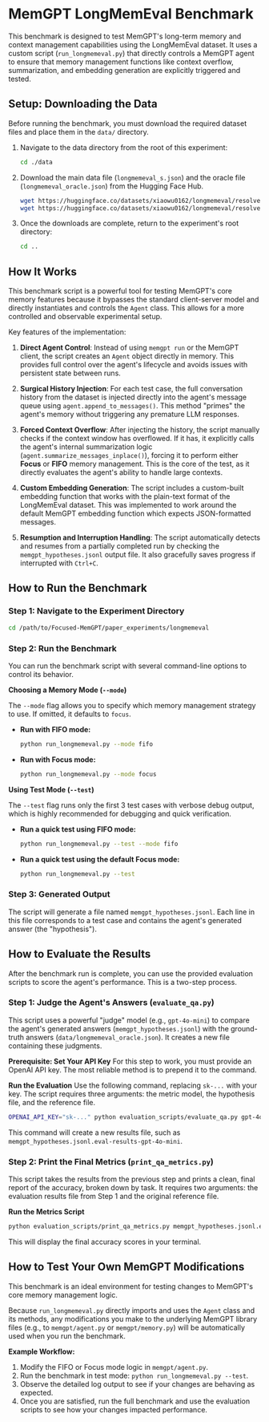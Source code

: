 # MemGPT LongMemEval Benchmark

This benchmark is designed to test MemGPT's long-term memory and context management capabilities using the LongMemEval dataset. It uses a custom script (`run_longmemeval.py`) that directly controls a MemGPT agent to ensure that memory management functions like context overflow, summarization, and embedding generation are explicitly triggered and tested.

## Setup: Downloading the Data

Before running the benchmark, you must download the required dataset files and place them in the `data/` directory.

1.  Navigate to the data directory from the root of this experiment:
    ```bash
    cd ./data
    ```

2.  Download the main data file (`longmemeval_s.json`) and the oracle file (`longmemeval_oracle.json`) from the Hugging Face Hub.
    ```bash
    wget https://huggingface.co/datasets/xiaowu0162/longmemeval/resolve/main/longmemeval_s.json
    wget https://huggingface.co/datasets/xiaowu0162/longmemeval/resolve/main/longmemeval_oracle.json
    ```

3.  Once the downloads are complete, return to the experiment's root directory:
    ```bash
    cd ..
    ```

## How It Works

This benchmark script is a powerful tool for testing MemGPT's core memory features because it bypasses the standard client-server model and directly instantiates and controls the `Agent` class. This allows for a more controlled and observable experimental setup.

Key features of the implementation:

1.  **Direct Agent Control**: Instead of using `memgpt run` or the MemGPT client, the script creates an `Agent` object directly in memory. This provides full control over the agent's lifecycle and avoids issues with persistent state between runs.

2.  **Surgical History Injection**: For each test case, the full conversation history from the dataset is injected directly into the agent's message queue using `agent.append_to_messages()`. This method "primes" the agent's memory without triggering any premature LLM responses.

3.  **Forced Context Overflow**: After injecting the history, the script manually checks if the context window has overflowed. If it has, it explicitly calls the agent's internal summarization logic (`agent.summarize_messages_inplace()`), forcing it to perform either **Focus** or **FIFO** memory management. This is the core of the test, as it directly evaluates the agent's ability to handle large contexts.

4.  **Custom Embedding Generation**: The script includes a custom-built embedding function that works with the plain-text format of the LongMemEval dataset. This was implemented to work around the default MemGPT embedding function which expects JSON-formatted messages.

5.  **Resumption and Interruption Handling**: The script automatically detects and resumes from a partially completed run by checking the `memgpt_hypotheses.jsonl` output file. It also gracefully saves progress if interrupted with `Ctrl+C`.

## How to Run the Benchmark

### Step 1: Navigate to the Experiment Directory

```bash
cd /path/to/Focused-MemGPT/paper_experiments/longmemeval
```

### Step 2: Run the Benchmark

You can run the benchmark script with several command-line options to control its behavior.

**Choosing a Memory Mode (`--mode`)**

The `--mode` flag allows you to specify which memory management strategy to use. If omitted, it defaults to `focus`.

*   **Run with FIFO mode:**
    ```bash
    python run_longmemeval.py --mode fifo
    ```
*   **Run with Focus mode:**
    ```bash
    python run_longmemeval.py --mode focus
    ```

**Using Test Mode (`--test`)**

The `--test` flag runs only the first 3 test cases with verbose debug output, which is highly recommended for debugging and quick verification.

*   **Run a quick test using FIFO mode:**
    ```bash
    python run_longmemeval.py --test --mode fifo
    ```
*   **Run a quick test using the default Focus mode:**
    ```bash
    python run_longmemeval.py --test
    ```

### Step 3: Generated Output

The script will generate a file named `memgpt_hypotheses.jsonl`. Each line in this file corresponds to a test case and contains the agent's generated answer (the "hypothesis").

## How to Evaluate the Results

After the benchmark run is complete, you can use the provided evaluation scripts to score the agent's performance. This is a two-step process.

### Step 1: Judge the Agent's Answers (`evaluate_qa.py`)

This script uses a powerful "judge" model (e.g., `gpt-4o-mini`) to compare the agent's generated answers (`memgpt_hypotheses.jsonl`) with the ground-truth answers (`data/longmemeval_oracle.json`). It creates a new file containing these judgments.

**Prerequisite: Set Your API Key**
For this step to work, you must provide an OpenAI API key. The most reliable method is to prepend it to the command.

**Run the Evaluation**
Use the following command, replacing `sk-...` with your key. The script requires three arguments: the metric model, the hypothesis file, and the reference file.

```bash
OPENAI_API_KEY="sk-..." python evaluation_scripts/evaluate_qa.py gpt-4o-mini memgpt_hypotheses.jsonl data/longmemeval_oracle.json
```

This command will create a new results file, such as `memgpt_hypotheses.jsonl.eval-results-gpt-4o-mini`.

### Step 2: Print the Final Metrics (`print_qa_metrics.py`)

This script takes the results from the previous step and prints a clean, final report of the accuracy, broken down by task. It requires two arguments: the evaluation results file from Step 1 and the original reference file.

**Run the Metrics Script**
```bash
python evaluation_scripts/print_qa_metrics.py memgpt_hypotheses.jsonl.eval-results-gpt-4o-mini data/longmemeval_oracle.json
```

This will display the final accuracy scores in your terminal.

## How to Test Your Own MemGPT Modifications

This benchmark is an ideal environment for testing changes to MemGPT's core memory management logic.

Because `run_longmemeval.py` directly imports and uses the `Agent` class and its methods, any modifications you make to the underlying MemGPT library files (e.g., to `memgpt/agent.py` or `memgpt/memory.py`) will be automatically used when you run the benchmark.

**Example Workflow:**

1.  Modify the FIFO or Focus mode logic in `memgpt/agent.py`.
2.  Run the benchmark in test mode: `python run_longmemeval.py --test`.
3.  Observe the detailed log output to see if your changes are behaving as expected.
4.  Once you are satisfied, run the full benchmark and use the evaluation scripts to see how your changes impacted performance. 